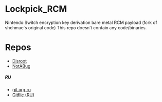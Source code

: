 # Lockpick_RCM
Nintendo Switch encryption key derivation bare metal RCM payload (fork of shchmue's original code)
This repo doesn't contain any code/binaries.

# Repos

* [Disroot](https://git.disroot.org/GRJ2RX6BGOEGHZN7SFZE6H5WQ4/Lockpick_RCM)
* [NotABug](https://notabug.org/GRJ2RX6BGOEGHZN7SFZE6H5WQ4/Lockpick_RCM)

##### RU

* [git.org.ru](https://git.org.ru/GRJ2RX6BGOEGHZN7SFZE6H5WQ4/Lockpick_RCM)
* [Gitflic (RU)](https://gitflic.ru/project/grj2rx6bgoeghzn7sfze6h5wq4/lockpick_rcm)
